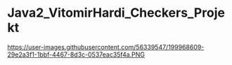 # Java2_VitomirHardi_Checkers_Projekt
 
https://user-images.githubusercontent.com/56339547/199968609-29e2a3f1-1bbf-4467-8d3c-0537eac35f4a.PNG
